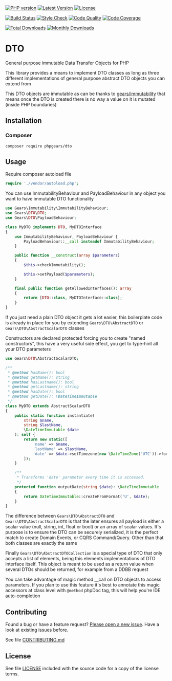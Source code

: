[![PHP version](https://img.shields.io/badge/PHP-%3E%3D7.1-8892BF.svg?style=flat-square)](http://php.net)
[![Latest Version](https://img.shields.io/packagist/v/phpgears/dto.svg?style=flat-square)](https://packagist.org/packages/phpgears/dto)
[![License](https://img.shields.io/github/license/phpgears/dto.svg?style=flat-square)](https://github.com/phpgears/dto/blob/master/LICENSE)

[![Build Status](https://img.shields.io/travis/phpgears/dto.svg?style=flat-square)](https://travis-ci.org/phpgears/dto)
[![Style Check](https://styleci.io/repos/148840961/shield)](https://styleci.io/repos/148840961)
[![Code Quality](https://img.shields.io/scrutinizer/g/phpgears/dto.svg?style=flat-square)](https://scrutinizer-ci.com/g/phpgears/dto)
[![Code Coverage](https://img.shields.io/coveralls/phpgears/dto.svg?style=flat-square)](https://coveralls.io/github/phpgears/dto)

[![Total Downloads](https://img.shields.io/packagist/dt/phpgears/dto.svg?style=flat-square)](https://packagist.org/packages/phpgears/dto/stats)
[![Monthly Downloads](https://img.shields.io/packagist/dm/phpgears/dto.svg?style=flat-square)](https://packagist.org/packages/phpgears/dto/stats)

# DTO

General purpose immutable Data Transfer Objects for PHP

This library provides a means to implement DTO classes as long as three different implementations of general purpose abstract DTO objects you can extend from

This DTO objects are immutable as can be thanks to [gears/immutability](https://github.com/phpgears/immutability) that means once the DTO is created there is no way a value on it is mutated (inside PHP boundaries)

## Installation

### Composer

```
composer require phpgears/dto
```

## Usage

Require composer autoload file

```php
require './vendor/autoload.php';
```

You can use ImmutabilityBehaviour and PayloadBehaviour in any object you want to have immutable DTO functionality

```php
use Gears\Immutability\ImmutabilityBehaviour;
use Gears\DTO\DTO;
use Gears\DTO\PayloadBehaviour;

class MyDTO implements DTO, MyDTOInterface
{
    use ImmutabilityBehaviour, PayloadBehaviour {
        PayloadBehaviour::__call insteadof ImmutabilityBehaviour;
    }

    public function __construct(array $parameters)
    {
        $this->checkImmutability();

        $this->setPayload($parameters);
    }

    final public function getAllowedInterfaces(): array
    {
        return [DTO::class, MyDTOInterface::class];
    }
}
```

If you just need a plain DTO object it gets a lot easier, this boilerplate code is already in place for you by extending `Gears\DTO\AbstractDTO` or `Gears\DTO\AbstractScalarDTO` classes

Constructors are declared protected forcing you to create "named constructors", this have a very useful side effect, you get to type-hint all your DTO parameters

```php
use Gears\DTO\AbstractScalarDTO;

/**
 * @method hasName(): bool
 * @method getName(): string
 * @method hasLastname(): bool
 * @method getLastname(): string
 * @method hasDate(): bool
 * @method getDate(): \DateTimeImmutable
 */
class MyDTO extends AbstractScalarDTO
{
    public static function instantiate(
        string $name,
        string $lastName,
        \DateTimeImmutable $date
    ): self {
        return new static([
            'name' => $name,
            'lastName' => $lastName,
            'date' => $date->setTimezone(new \DateTimeZone('UTC'))->format('U'),
        ]);
    }

    /**
     * Transforms 'date' parameter every time it is accessed.
     */
    protected function outputDate(string $date): \DateTimeImmutable
    {
        return DateTimeImmutable::createFromFormat('U', $date);
    }
}
```

The difference between `Gears\DTO\AbstractDTO` and `Gears\DTO\AbstractScalarDTO` is that the later ensures all payload is either a scalar value (null, string, int, float or bool) or an array of scalar values. It's purpose is to ensure the DTO can be securely serialized, it is the perfect match to create Domain Events, or CQRS Command/Query. Other than that both classes are exactly the same

Finally `Gears\DTO\AbstractDTOCollection` is a special type of DTO that only accepts a list of elements, being this elements implementations of DTO interface itself. This object is meant to be used as a return value when several DTOs should be returned, for example from a DDBB request

You can take advantage of magic method __call on DTO objects to access parameters. If you plan to use this feature it's best to annotate this magic accessors at class level with `@method` phpDoc tag, this will help you're IDE auto-completion

## Contributing

Found a bug or have a feature request? [Please open a new issue](https://github.com/phpgears/dto/issues). Have a look at existing issues before.

See file [CONTRIBUTING.md](https://github.com/phpgears/dto/blob/master/CONTRIBUTING.md)

## License

See file [LICENSE](https://github.com/phpgears/dto/blob/master/LICENSE) included with the source code for a copy of the license terms.
